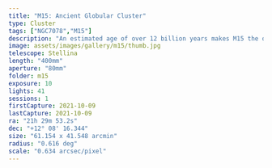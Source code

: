 ```yaml
---
title: "M15: Ancient Globular Cluster"
type: Cluster
tags: ["NGC7078","M15"]
description: "An estimated age of over 12 billion years makes M15 the oldest known globular cluster. This massive grouping of stars is collapsing under its own gravitation pull, drawing the stars in towards a possible black hole in its core."
image: assets/images/gallery/m15/thumb.jpg
telescope: Stellina
length: "400mm"
aperture: "80mm"
folder: m15
exposure: 10
lights: 41
sessions: 1
firstCapture: 2021-10-09 
lastCapture: 2021-10-09
ra: "21h 29m 53.2s"
dec: "+12° 08' 16.344"
size: "61.154 x 41.548 arcmin"
radius: "0.616 deg"
scale: "0.634 arcsec/pixel"
---
```

